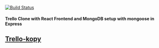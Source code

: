 [![Build Status](https://travis-ci.com/mrndhlovu/react-dnd-trello-clone.svg?branch=master)](https://travis-ci.com/mrndhlovu/react-dnd-trello-clone)

#### Trello Clone with React Frontend and MongoDB setup with mongoose in Express

## [Trello-kopy](https://trello-kopy.herokuapp.com/)

